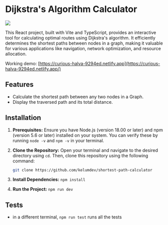# Dijkstra's Algorithm Calculator

<img src="https://curious-halva-9294ed.netlify.app/calculator.jpg?width=890&button=false" />

This React project, built with Vite and TypeScript, provides an interactive tool for calculating optimal routes using Dijkstra's algorithm. It efficiently determines the shortest paths between nodes in a graph, making it valuable for various applications like navigation, network optimization, and resource allocation.

Working demo: [https://curious-halva-9294ed.netlify.app](https://curious-halva-9294ed.netlify.app/)

## Features

* Calculate the shortest path between any two nodes in a Graph.
* Display the traversed path and its total distance.

## Installation

1. **Prerequisites:** Ensure you have Node.js (version 18.00 or later) and npm (version 5.6 or later) installed on your system. You can verify these by running `node -v` and `npm -v` in your terminal.
2. **Clone the Repository:** Open your terminal and navigate to the desired directory using `cd`. Then, clone this repository using the following command:

   ```bash
   git clone https://github.com/kelumdev/shortest-path-calculator
3. **Install Dependencies:** `npm install`
4. **Run the Project:** `npm run dev`

## Tests
- in a different terminal, `npm run test` runs all the tests